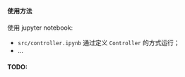 



#### 使用方法
使用 jupyter notebook:<br>
- `src/controller.ipynb` 通过定义 `Controller` 的方式运行；
- ...

#### TODO:


